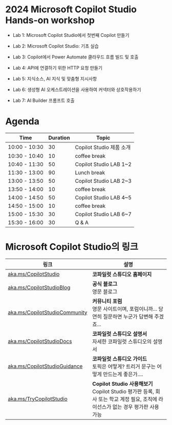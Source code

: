 # 2024 Microsoft Copilot Studio Hands-on workshop

* Lab 1: Microsoft Copilot Studio에서 첫번째 Copilot 만들기

* Lab 2: Microsoft Copilot Studio: 기초 실습

* Lab 3: Copilot에서 Power Automate 클라우드 흐름 빌드 및 호출

* Lab 4: API에 연결하기 위한 HTTP 요청 만들기

* Lab 5: 지식소스, AI 지식 및 맞춤형 지시사항

* Lab 6: 생성형 AI 오케스트레이션을 사용하여 커넥터와 상호작용하기

* Lab 7: AI Builder 프롬프트 호출



# Agenda

|Time	|Duration	|Topic|
| --- | --- | --- |
|10:00 - 10:30	|30	|Copilot Studio 제품 소개|
|10:30 - 10:40	|10	|coffee break|
|10:40 - 11:30	|50	|Copilot Studio LAB 1~2 |
|11:30 - 13:00	|90	|Lunch break|
|13:00 - 13:50	|50	|Copilot Studio LAB 2~3|
|13:50 - 14:00	|10	|coffee break|
|14:00 - 14:50	|50	|Copilot Studio LAB 4~5|
|14:50 - 15:00	|10	|coffee break|
|15:00 - 15:30	|30	|Copilot Studio LAB 6~7|
|15:30 - 16:00	|30	|Q & A|


# Microsoft Copilot Studio의 링크

| 링크 | 설명 |
| --- | --- |
|  [aka.ms/CopilotStudio](https://aka.ms/CopilotStudio) | **코파일럿 스튜디오 홈페이지** |
| [aka.ms/CopilotStudioBlog](https://aka.ms/CopilotStudioBlog) | **공식 블로그** </br> 영문 블로그 | 
|  [aka.ms/CopilotStudioCommunity](https://aka.ms/CopilotStudioCommunity) | **커뮤니티 포럼** </br> 영문 사이트이며, 포럼이니까... 당연히 질문하면 누군가 답변해 주겠죠... |
|  [aka.ms/CopilotStudioDocs](https://aka.ms/CopilotStudioDocs) | **코파일럿 스튜디오 설명서** </br> 자세한 코파일럿 스튜디오의 설명서 |
|  [aka.ms/CopilotStudioGuidance](https://aka.ms/CopilotStudioGuidance) | **코파일럿 스튜디오 가이드** </br> 토픽은 어떻게? 트리거 문구는 어떻게 만드는게 좋은가.... |
|  [aka.ms/TryCopilotStudio](https://aka.ms/TryCopilotStudio) | **Copilot Studio 사용해보기** </br> Copilot Studio 평가판 등록, 회사 또는 학교 계정 필요, 조직에 라이선스가 없는 경우 평가판 사용 가능 |
